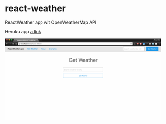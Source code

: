 # react-weather

ReactWeather app wit OpenWeatherMap API

Heroku app [a link](http://evening-beach-66263.herokuapp.com/)

![Screenshot](https://raw.githubusercontent.com/Alex-DG/react-weather/master/screenshot/reactweather_app.png)
